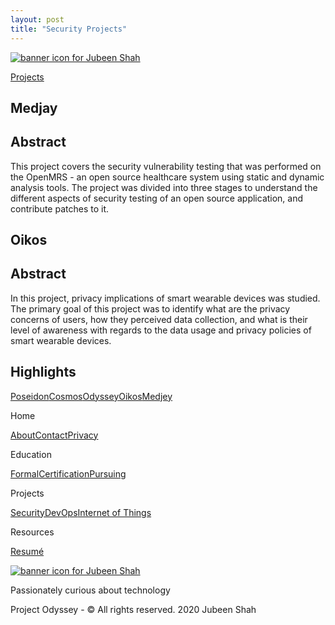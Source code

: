 ```yaml
---
layout: post
title: "Security Projects"
---
```



[![banner icon for Jubeen Shah](https://project-odyssey.s3.us-east-2.amazonaws.com/d130db536435d20d7579fafb511ca245.svg)](../index.markdown)

[Projects](../projects/security.markdown)

[](../projects/security/medjay.markdown)

Medjay
------

Abstract
--------

This project covers the security vulnerability testing that was performed on the OpenMRS - an open source healthcare system using static and dynamic analysis tools. The project was divided into three stages to understand the different aspects of security testing of an open source application, and contribute patches to it.

[](../projects/security/oikos.markdown)

Oikos
-----

Abstract
--------

In this project, privacy implications of smart wearable devices was studied. The primary goal of this project was to identify what are the privacy concerns of users, how they perceived data collection, and what is their level of awareness with regards to the data usage and privacy policies of smart wearable devices.

Highlights
----------

[Poseidon](../projects/devops/poseidon.markdown)[Cosmos](../projects/iot/cosmos.markdown)[Odyssey](../projects/devops/odyssey.markdown)[Oikos](../projects/security/oikos.markdown)[Medjey](../projects/security/medjay.markdown)

Home

[About](../index.markdown)[Contact](mailto:jnshah2@ncsu.edu)[Privacy](../privacy.markdown)

Education

[Formal](../education/formal.markdown)[Certification](../education/certifications.markdown)[Pursuing](../education/pursuing.markdown)

Projects

[Security](../projects/security.markdown)[DevOps](../projects/devops.markdown)[Internet of Things](../projects/iot.markdown)

Resources

[Resumé](https://project-odyssey.s3.us-east-2.amazonaws.com/Odyssey-Resources/Resume/JubeenShah-Resume.pdf)

[![banner icon for Jubeen Shah](https://project-odyssey.s3.us-east-2.amazonaws.com/d130db536435d20d7579fafb511ca245.svg)](../index.markdown)

Passionately curious about technology

Project Odyssey - © All rights reserved. 2020 Jubeen Shah